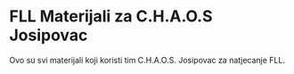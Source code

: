 # FLL Materijali za C.H.A.O.S Josipovac

Ovo su svi materijali koji koristi tim C.H.A.O.S. Josipovac za natjecanje FLL.
